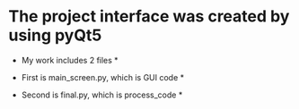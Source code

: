 # The project interface was created by using pyQt5

* My work includes 2 files *

* First is main_screen.py, which is GUI code *
   
* Second is final.py, which is process_code *
